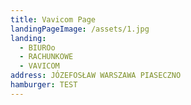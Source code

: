 ```yaml
---
title: Vavicom Page
landingPageImage: /assets/1.jpg
landing:
  - BIUROo
  - RACHUNKOWE
  - VAVICOM
address: JÓZEFOSŁAW WARSZAWA PIASECZNO
hamburger: TEST
---
```

